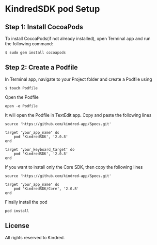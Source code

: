 # KindredSDK pod Setup

## Step 1: Install CocoaPods

To install CocoaPods(if not already installed), open Terminal app and run the following command:

 ```$ sudo gem install cocoapods```
 
## Step 2: Create a Podfile

In Terminal app, navigate to your Project folder and create a Podfile using

 ```$ touch Podfile```
 
Open the Podfile 

```open -e Podfile``` 

It will open the Podfile in TextEdit app. Copy and paste the following lines
```
source 'https://github.com/kindred-app/Specs.git'

target 'your_app_name' do
    pod 'KindredSDK', '2.0.8'
end

target 'your_keyboard_target' do
    pod 'KindredSDK', '2.0.8'
end
``` 

If you want to install only the Core SDK, then copy the following lines
```
source 'https://github.com/kindred-app/Specs.git'

target 'your_app_name' do
    pod 'KindredSDK/Core', '2.0.8'
end
``` 

Finally install the pod

```pod install```

## License
All rights reserved to Kindred.
